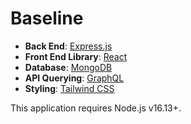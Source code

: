 # Baseline

- **Back End**: [Express.js](https://expressjs.com/)
- **Front End Library**: [React](https://beta.reactjs.org/)
- **Database**: [MongoDB](https://www.mongodb.com/)
- **API Querying**: [GraphQL](https://graphql.org/)
- **Styling**: [Tailwind CSS](https://tailwindcss.com/)

This application requires Node.js v16.13+.

